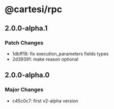 # @cartesi/rpc

## 2.0.0-alpha.1

### Patch Changes

- 1dbff18: fix execution_parameters fields types
- 2d39391: make reason optional

## 2.0.0-alpha.0

### Major Changes

- c45c0c7: first v2-alpha version
